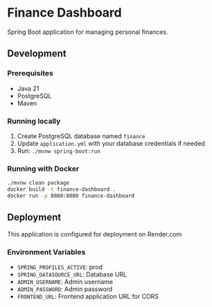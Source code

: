 # Finance Dashboard

Spring Boot application for managing personal finances.

## Development

### Prerequisites
- Java 21
- PostgreSQL
- Maven

### Running locally
1. Create PostgreSQL database named `finance`
2. Update `application.yml` with your database credentials if needed
3. Run: `./mvnw spring-boot:run`

### Running with Docker
```bash
./mvnw clean package
docker build -t finance-dashboard .
docker run -p 8080:8080 finance-dashboard
```

## Deployment
This application is configured for deployment on Render.com

### Environment Variables
- `SPRING_PROFILES_ACTIVE`: prod
- `SPRING_DATASOURCE_URL`: Database URL
- `ADMIN_USERNAME`: Admin username
- `ADMIN_PASSWORD`: Admin password
- `FRONTEND_URL`: Frontend application URL for CORS
